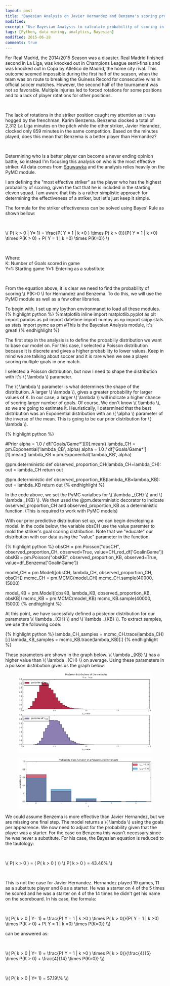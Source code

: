 ```yaml
---
layout: post
title: "Bayesian Analysis on Javier Hernandez and Benzema's scoring probabilities "
modified:
excerpt: "Use Bayesian Analysis to calculate probability of scoring in game"
tags: [Python, data mining, analytics, Bayesian]
modified: 2015-06-28
comments: true
---
```


For Real Madrid, the 2014/2015 Season was a disaster. Real Madrid finished second in La Liga, was knocked out in Champions League semi-finals and was knocked out in Copa by Atletico de Madrid, the home city rival. This outcome seemed impossible during the first half of the season, when the team was on route to breaking the Guiness Record for consecutive wins in official soccer matches. However, the second half of the tournament was not so favorable. Multiple injuries led to forced rotations for some positions and to a lack of player rotations for other positions.
<p><br></p>

The lack of rotations in the striker position caught my attention as it was hogged by the frenchman, Karim Benzema. Benzema clocked a total of 2,312 La Liga minutes on the pitch while the other striker, Javier Herandez, clocked only 859 minutes in the same competition. Based on the minutes played, does this mean that Benzema is a better player than Hernandez?
<p><br></p>

Determining who is a better player can become a never ending opinion battle, so instead I'm focusing this analysis on who is the most effective striker. All data comes from <a href="https://www.squawka.com/" target="_blank">Squwawka</a> and the analysis relies heavily on the PyMC module. 

I am defining the "most effective striker" as the player who has the highest probability of scoring, given the fact that he is included in the starting eleven squad. I am aware that this is a rather simplistic approach for determining the effectiveness of a striker, but let's just keep it simple.

The formula for the striker effectiveness can be solved using Bayes' Rule as shown bellow:
<p><br></p>

\\( P( k > 0 | Y= 1) = \frac{P( Y = 1 | k >0 ) \times P( k > 0)}{P( Y = 1 | k >0) \times P(K > 0) + P( Y = 1 | k =0) \times P(K=0)} \\)
<p><br></p>
Where:<br> 
K:   Number of Goals scored in game<br>
Y=1: Starting game
Y=1: Entering as a substitute
<p><br></p>

From the equation above, it is clear we need to find the probability of scoring  \\( P(K>0 \\) for Hernandez and Benzema. To do this, we will use the PyMC module as well as a few other libraries.


To begin with, I set up my Ipython environmanet to load all these modules.
{% highlight python %}
%matplotlib inline
import matplotlib.pyplot as plt
import pandas as pd
import datetime
import numpy as np
import scipy.stats as stats
import pymc as pm  #This is the Bayesian Analysis module, it's great!
{% endhighlight %}

The first step in the analysis is to define the probabiliy distribution we want to base our model on. For this case, I selected a Poisson distribution because it is discrete and gives a higher probability to lower values. Keep in mind we are talking about soccer and it is rare when we see a player scoring multiple goals in one match. 


I selected a  Poisson distribution, but now I need to shape the distribution with it's \\( \lambda \\) parameter. 

The \\( \lambda \\) parameter is what determines the shape of the distribution. A larger \\( \lambda \\), gives a greater probability for larger values of K. In our case, a larger \\( \lambda \\) will indicate a higher chance of scoring larger number of goals. Of course, We don't know \\( \lambda \\), so we are going to estimate it. Heuristically, I determined that the best distribution was an Exponential distribution with an \\( \alpha \\) parameter of the inverse of the mean. This is going to be our prior distribution for \\( \lambda \\).


{% highlight python %}

#Prior
alpha = 1.0 / df['Goals/Game*'][0].mean()
lambda_CH = pm.Exponential('lambda_CB', alpha)
alpha = 1.0 / df['Goals/Game*'][1].mean()
lambda_KB = pm.Exponential('lambda_KB', alpha)

@pm.deterministic
def observed_proportion_CH(lambda_CH=lambda_CH):
    out = lambda_CH
    return out
    
@pm.deterministic
def observed_proportion_KB(lambda_KB=lambda_KB):
    out = lambda_KB 
    return out
{% endhighlight %}

In the code above, we set the PyMC varialbes for  \\( \lambda _{CH} \\) and \\( \lambda _{KB} \\). We then used the @pm.deterministic decorator to indicate ovserved_proportion_CH and observed_proportion_KB as a deterministic function. (This is required to work with PyMC models)

With our prior predictive distribution set up, we can begin developing a model. In the code below, the variable obsCH use the value paremter to mold the striker's goal scoring distribution. Note that we "educate" our distribution with our data using the "value" parameter in the function.

{% highlight python %}
obsCH = pm.Poisson("obsCH", observed_proportion_CH, observed=True, value=CH_red_df['GoalinGame'])
obsKB = pm.Poisson("obsKB", observed_proportion_KB, observed=True, value=df_Benzema['GoalinGame'])

model_CH = pm.Model([obsCH, lambda_CH, observed_proportion_CH, obsCH])
mcmc_CH = pm.MCMC(model_CH)
mcmc_CH.sample(40000, 15000)

model_KB = pm.Model([obsKB, lambda_KB, observed_proportion_KB, obsKB])
mcmc_KB = pm.MCMC(model_KB)
mcmc_KB.sample(40000, 15000)
{% endhighlight %}

At this point, we have sucessfuly defined a posterior distribution for our parameters \\( \lambda _{CH} \\) and \\( \lambda _{KB} \\). To extract samples, we use the following code:

{% highlight python %}
lambda_CH_samples = mcmc_CH.trace(lambda_CH)[:]
lambda_KB_samples = mcmc_KB.trace(lambda_KB)[:]
{% endhighlight %}

These parameters are shown in the graph below. \\( \lambda _{KB} \\) has a higher value than \\( \lambda _{CH} \\) on average. Using these parameters in a poisson distribution gives us the graph below.
<figure>
     <img src="/images/Nine/posterior_lambda.png">
    <figcaption></figcaption>
</figure>

<figure>
     <img src="/images/Nine/Prob_k.png">
    <figcaption></figcaption>
</figure>

We could assume Benzema is more effective than Javier Hernandez, but we are missing one final step. The model returns a \\( \lambda \\) using the goals per appearence. We now need to adjust for the probability given that the player was a starter. For the case on Benzema this wasn't necessary since he was never a substitute. For his case, the Bayesian equation is reduced to the tautology:
<p><br></p>

\\( P( k > 0 ) = ( P( k > 0 )  \\)
\\( P( k > 0 ) = 43.46\%  \\)
<p><br></p>

This is not the case for Javier Hernandez. Hernandez played 19 games, 11 as a substitute player and 8 as a starter. He was a starter on 4 of the 5 times he scored and he was a starter on 4 of the 14 times he didn't get his name on the scoreboard. 
In his case, the formula:
<p><br></p>
\\( P( k > 0 | Y= 1) = \frac{P( Y = 1 | k >0 ) \times P( k > 0)}{P( Y = 1 | k >0) \times P(K > 0) + P( Y = 1 | k =0) \times P(K=0)} \\)

can be answered as:
<p><br></p>
\\( P( k > 0 | Y= 1) = \frac{P( Y = 1 | k >0 ) \times P( k > 0)}{\frac{4}{5} \times P(K > 0) + \frac{4}{14} \times P(K=0)} \\)
<p><br></p>
\\( P( k > 0 | Y= 1) = 57.19\% \\)




